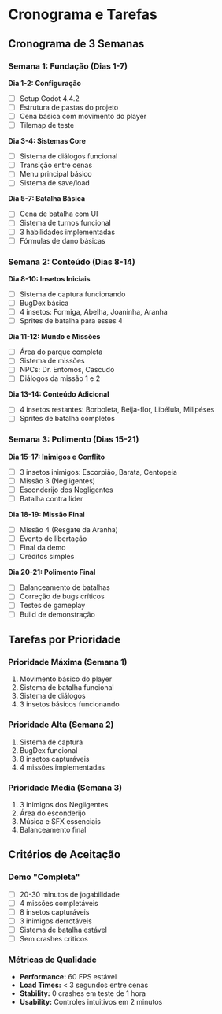 # Cronograma e Tarefas

## Cronograma de 3 Semanas

### Semana 1: Fundação (Dias 1-7)

**Dia 1-2: Configuração**
- [ ] Setup Godot 4.4.2
- [ ] Estrutura de pastas do projeto
- [ ] Cena básica com movimento do player
- [ ] Tilemap de teste

**Dia 3-4: Sistemas Core**
- [ ] Sistema de diálogos funcional
- [ ] Transição entre cenas
- [ ] Menu principal básico
- [ ] Sistema de save/load

**Dia 5-7: Batalha Básica**
- [ ] Cena de batalha com UI
- [ ] Sistema de turnos funcional
- [ ] 3 habilidades implementadas
- [ ] Fórmulas de dano básicas

### Semana 2: Conteúdo (Dias 8-14)

**Dia 8-10: Insetos Iniciais**
- [ ] Sistema de captura funcionando
- [ ] BugDex básica
- [ ] 4 insetos: Formiga, Abelha, Joaninha, Aranha
- [ ] Sprites de batalha para esses 4

**Dia 11-12: Mundo e Missões**
- [ ] Área do parque completa
- [ ] Sistema de missões
- [ ] NPCs: Dr. Entomos, Cascudo
- [ ] Diálogos da missão 1 e 2

**Dia 13-14: Conteúdo Adicional**
- [ ] 4 insetos restantes: Borboleta, Beija-flor, Libélula, Milipéses
- [ ] Sprites de batalha completos

### Semana 3: Polimento (Dias 15-21)

**Dia 15-17: Inimigos e Conflito**
- [ ] 3 insetos inimigos: Escorpião, Barata, Centopeia
- [ ] Missão 3 (Negligentes)
- [ ] Esconderijo dos Negligentes
- [ ] Batalha contra líder

**Dia 18-19: Missão Final**
- [ ] Missão 4 (Resgate da Aranha)
- [ ] Evento de libertação
- [ ] Final da demo
- [ ] Créditos simples

**Dia 20-21: Polimento Final**
- [ ] Balanceamento de batalhas
- [ ] Correção de bugs críticos
- [ ] Testes de gameplay
- [ ] Build de demonstração

## Tarefas por Prioridade

### Prioridade Máxima (Semana 1)
1. Movimento básico do player
2. Sistema de batalha funcional
3. Sistema de diálogos
4. 3 insetos básicos funcionando

### Prioridade Alta (Semana 2)
1. Sistema de captura
2. BugDex funcional
3. 8 insetos capturáveis
4. 4 missões implementadas

### Prioridade Média (Semana 3)
1. 3 inimigos dos Negligentes
2. Área do esconderijo
3. Música e SFX essenciais
4. Balanceamento final

## Critérios de Aceitação

### Demo "Completa"
- [ ] 20-30 minutos de jogabilidade
- [ ] 4 missões completáveis
- [ ] 8 insetos capturáveis
- [ ] 3 inimigos derrotáveis
- [ ] Sistema de batalha estável
- [ ] Sem crashes críticos

### Métricas de Qualidade
- **Performance:** 60 FPS estável
- **Load Times:** < 3 segundos entre cenas
- **Stability:** 0 crashes em teste de 1 hora
- **Usability:** Controles intuitivos em 2 minutos